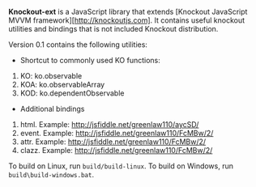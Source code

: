 **Knockout-ext** is a JavaScript library that extends [Knockout JavaScript MVVM framework][http://knockoutjs.com]. It contains useful knockout utilities and bindings that is not included Knockout distribution.

Version 0.1 contains the following utilities:

* Shortcut to commonly used KO functions:
1. KO: ko.observable
1. KOA: ko.observableArray
1. KOD: ko.dependentObservable

* Additional bindings
1. html. Example: http://jsfiddle.net/greenlaw110/aycSD/
1. event. Example: http://jsfiddle.net/greenlaw110/FcMBw/2/
1. attr. Example: http://jsfiddle.net/greenlaw110/FcMBw/2/
1. clazz. Example: http://jsfiddle.net/greenlaw110/FcMBw/2/

To build on Linux, run `build/build-linux`. To build on Windows, run `build\build-windows.bat`.